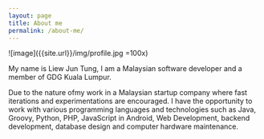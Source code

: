 ```yaml
---
layout: page
title: About me
permalink: /about-me/
---
```


![image]({{site.url}}/img/profile.jpg =100x)

My name is Liew Jun Tung, I am a Malaysian software developer and a member of GDG Kuala Lumpur. 

Due to the nature ofmy work in a Malaysian startup company where fast iterations and experimentations are encouraged. I have the opportunity to work with various programming languages and technologies such as Java, Groovy, Python, PHP, JavaScript in Android, Web Development, backend development, database design and computer hardware maintenance. 